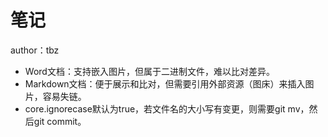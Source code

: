 # 笔记

author：tbz

- Word文档：支持嵌入图片，但属于二进制文件，难以比对差异。
- Markdown文档：便于展示和比对，但需要引用外部资源（图床）来插入图片，容易失链。
- core.ignorecase默认为true，若文件名的大小写有变更，则需要git mv，然后git commit。

